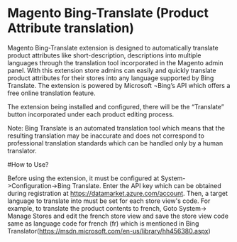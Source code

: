 # Magento Bing-Translate (Product Attribute translation)
Magento Bing-Translate extension is designed to automatically translate product attributes like short-description, descriptions into multiple languages through the translation tool incorporated in the Magento admin panel. With this extension store admins can easily and quickly translate product attributes for their stores into any language supported by Bing Translate. The extension is powered by Microsoft ¬Bing’s API which offers a free online translation feature.

The extension being installed and configured, there will be the “Translate” button incorporated under each product editing process.

Note: Bing Translate is an automated translation tool which means that the resulting translation may be inaccurate and does not correspond to professional translation standards which can be handled only by a human translator.


#How to Use?

Before using the extension, it must be configured at System->Configuration->Bing Translate. Enter the API key which can be obtained during registration at https://datamarket.azure.com/account. Then, a target language to translate into must be set for each store view's code. For example, to translate the product contents to french, Goto System-> Manage Stores and edit the french store view and save the store view code same as language code for french (fr) which is mentioned in Bing Translator(https://msdn.microsoft.com/en-us/library/hh456380.aspx)